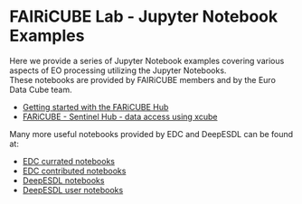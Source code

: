 # FAIRiCUBE Lab - Jupyter Notebook Examples

Here we provide a series of Jupyter Notebook examples covering various aspects of EO processing utilizing the Jupyter Notebooks.<br>
These notebooks are provided by FAIRiCUBE members and by the Euro Data Cube team.

* [Getting started with the FARiCUBE Hub](https://github.com/FAIRiCUBE/uc1-urban-climate/blob/master/notebooks/demo/demo_processing.ipynb)
* [FARiCUBE - Sentinel Hub - data access using xcube](https://github.com/eurodatacube/notebooks/blob/master/notebooks/contributions/FAIRiCUBE/FAIRiCUBE_data_access_demonstration.ipynb)


Many more useful notebooks provided by EDC and DeepESDL can be found at:<br>

* [EDC currated notebooks](https://github.com/eurodatacube/notebooks/tree/master/notebooks/curated)
* [EDC contributed notebooks](https://github.com/eurodatacube/notebooks/tree/master/notebooks/contributions)
* [DeepESDL notebooks](https://github.com/deepesdl/deepesdl-doc/tree/main/notebooks)
* [DeepESDL user notebooks](https://github.com/deepesdl/deepesdl-doc/tree/main/notebooks_user_experience)


